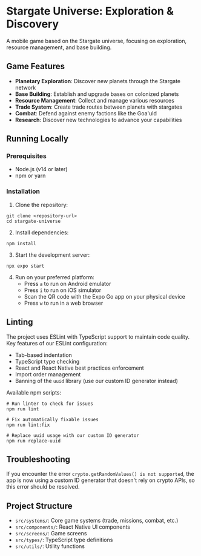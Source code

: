 # Stargate Universe: Exploration & Discovery

A mobile game based on the Stargate universe, focusing on exploration, resource management, and base building.

## Game Features

- **Planetary Exploration**: Discover new planets through the Stargate network
- **Base Building**: Establish and upgrade bases on colonized planets
- **Resource Management**: Collect and manage various resources
- **Trade System**: Create trade routes between planets with stargates
- **Combat**: Defend against enemy factions like the Goa'uld
- **Research**: Discover new technologies to advance your capabilities

## Running Locally

### Prerequisites

- Node.js (v14 or later)
- npm or yarn

### Installation

1. Clone the repository:
```
git clone <repository-url>
cd stargate-universe
```

2. Install dependencies:
```
npm install
```

3. Start the development server:
```
npx expo start
```

4. Run on your preferred platform:
   - Press `a` to run on Android emulator
   - Press `i` to run on iOS simulator
   - Scan the QR code with the Expo Go app on your physical device
   - Press `w` to run in a web browser

## Linting

The project uses ESLint with TypeScript support to maintain code quality. Key features of our ESLint configuration:

- Tab-based indentation
- TypeScript type checking
- React and React Native best practices enforcement
- Import order management
- Banning of the `uuid` library (use our custom ID generator instead)

Available npm scripts:
```
# Run linter to check for issues
npm run lint

# Fix automatically fixable issues
npm run lint:fix 

# Replace uuid usage with our custom ID generator
npm run replace-uuid
```

## Troubleshooting

If you encounter the error `crypto.getRandomValues() is not supported`, the app is now using a custom ID generator that doesn't rely on crypto APIs, so this error should be resolved.

## Project Structure

- `src/systems/`: Core game systems (trade, missions, combat, etc.)
- `src/components/`: React Native UI components
- `src/screens/`: Game screens
- `src/types/`: TypeScript type definitions
- `src/utils/`: Utility functions 
